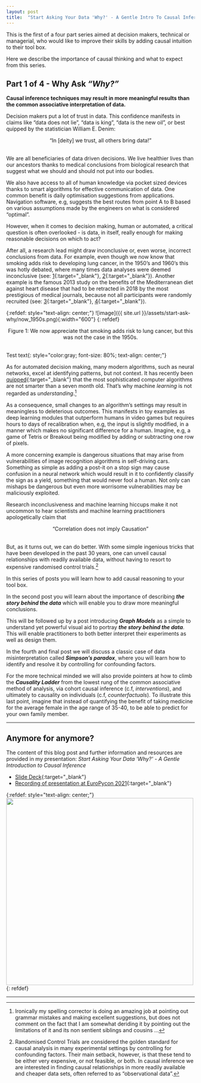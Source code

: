 ```yaml
---
layout: post
title:  "Start Asking Your Data 'Why?' - A Gentle Intro To Causal Inference (part 1/4)"
---
```


This is the first of a four part series aimed at decision makers, technical or managerial, who would like to improve their skills by adding causal intuition to their tool box. 

Here we describe the importance of causal thinking and what to expect from this series.

## Part 1 of 4 - Why Ask *“Why?”*
**Causal inference techniques may result in more meaningful results than the common associative interpretation of data.**

Decision makers put a lot of trust in data. This confidence manifests in claims like “data does not lie”, “data is king”, “data is the new oil”, or best quipped by the statistician William E. Denim:
 
<center> “In [deity] we trust, all others bring data!” </center><br>

We are all beneficiaries of data driven decisions. 
We live healthier lives than our ancestors thanks to medical conclusions from biological research that suggest what we should and should not put into our bodies.

We also have access to all of human knowledge via pocket sized devices thanks to smart algorithms for effective communication of data. 
One common benefit is daily optimisation suggestions from applications. 
Navigation software, e.g, suggests the best routes from point A to B based on various assumptions made by the engineers on what is considered “optimal”.

However, when it comes to decision making, human or automated, a critical question is often overlooked  -  is data, in itself, really enough for making reasonable decisions on which to act? 

After all, a research lead might draw inconclusive or, even worse, incorrect conclusions from data. 
For example, even though we now know that smoking adds risk to developing lung cancer, 
in the 1950’s and 1960’s this was hotly debated, where many times data analyses were deemed inconclusive 
(see: [1](https://www.ncbi.nlm.nih.gov/pmc/articles/PMC5298160/){:target="_blank"}, [2](https://cebp.aacrjournals.org/content/16/6/1070.long){:target="_blank"}). 
Another example is the famous 2013 study on the benefits of the Mediterranean diet against 
heart disease that had to be retracted in 2018 by the most prestigious of medical journals, 
because not all participants were randomly recruited (see: [3](https://www.bmj.com/content/364/bmj.l341){:target="_blank"}, [4](https://phys.org/news/2018-07-beware-scientific-studiesmost-wrong.html){:target="_blank"}).  

{:refdef: style="text-align: center;"}
![image]({{ site.url }}/assets/start-ask-why/now_1950s.png){:width="600"}
{: refdef}
<center> Figure 1: We now appreciate that smoking adds risk to lung cancer, but this was not the case in the 1950s. </center><br>

Test text{: style="color:gray; font-size: 80%; text-align: center;"}

As for automated decision making, 
many modern algorithms, such as neural networks, 
excel at identifying patterns, but not context. 
It has recently been [quipped](https://www.economist.com/science-and-technology/is-it-smarter-than-a-seven-month-old/21804141){:target="_blank"} that the most sophisticated computer algorithms are not 
smarter than a seven month old. 
That’s why machine *learning* is not regarded as *understanding*.[^1]

[^1]:  Ironically my spelling corrector is doing an amazing job at pointing out grammar mistakes and making excellent suggestions, but does not comment on the fact that I am somewhat deriding it by pointing out the limitations of it and its non sentient siblings and cousins …

As a consequence, small changes to an algorithm’s settings may result in meaningless to deleterious outcomes. 
This manifests in toy examples as deep learning modules that outperform humans in video games but requires hours to days of recalibration when, 
e.g, the input is slightly modified, in a manner which makes no significant difference for a human. 
Imagine, e.g,  a game of Tetris or Breakout being modified by adding or subtracting one row of pixels. 

A more concerning example is dangerous situations that may arise from vulnerabilities of 
image recognition algorithms in self-driving cars. 
Something as simple as adding a post-it on a stop sign may cause confusion in a neural network 
which would result in it to confidently classify the sign as a yield, something that would never fool a human. 
Not only can mishaps be dangerous but even more worrisome vulnerabilities may be maliciously exploited.  

Research inconclusiveness and machine learning hiccups make it not uncommon to hear scientists 
and machine learning practitioners apologetically claim that 

<center> “Correlation does not imply Causation” </center><br>

But, as it turns out, we can do better. 
With some simple ingenious tricks that have been developed in the past 30 years, 
one can unveil causal relationships with readily available data, 
without having to resort to expensive randomised control trials.[^2]

[^2]: Randomised Control Trials are considered the golden standard for causal analysis in many experimental settings by controlling for confounding factors. Their main setback, however, is that these tend to be either very expensive, or not feasible, or both. In causal inference we are interested in finding causal relationships in more readily available and cheaper data sets, often referred to as “observational data”.
 
In this series of posts you will learn how to add causal reasoning to your tool box.

In the second post you will learn about the importance of describing 
***the story behind the data*** which will enable you to draw more meaningful conclusions.

This will be followed up by a post introducing ***Graph Models*** as a simple to understand 
yet powerful visual aid to portray ***the story behind the data***. 
This will enable practitioners to both better interpret their experiments as well as design them.

In the fourth and final post we will discuss a classic case of data misinterpretation 
called ***Simpson’s paradox***, where you will learn how to identify and resolve it by controlling for confounding factors.

For the more technical minded we will also provide pointers at how to climb the 
***Causality Ladder*** from the lowest rung of the common associative method of analysis, 
via cohort causal inference (c.f, *interventions*), and ultimately to causality on 
individuals (c.f, *counterfactuals*). 
To illustrate this last point, imagine that instead of quantifying the benefit of taking medicine 
for the average female in the age range of 35-40, to be able to predict for your own family member.

---

## Anymore for anymore?

The content of this blog post and further information and resources are provided in
my presentation: *Start Asking Your Data 'Why?' - A Gentle Introduction to Causal Inference*
* [Slide Deck](https://bit.ly/start-ask-why){:target="_blank"}
* [Recording of presentation at EuroPycon 2021](https://bit.ly/start-ask-why-europython){:target="_blank"}


{:refdef: style="text-align: center;"}
<img src="https://ep2021.europython.eu/static/img/ep2021-social-online-card.jpg" width="500"> 
{: refdef} 

---
